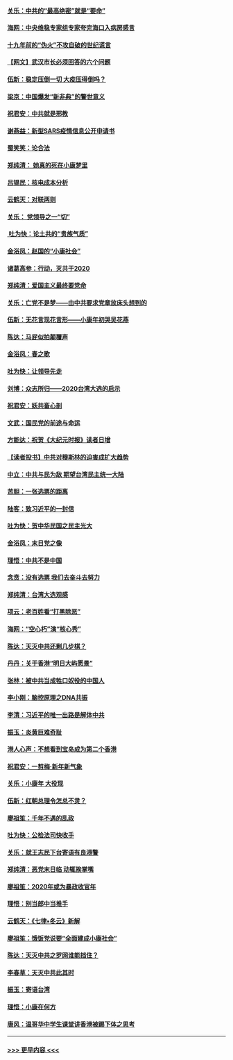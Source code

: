 #### [关乐：中共的“最高绝密”就是“要命”](../pages/nsc993/n11816946.md?t=01250444) 
#### [海网：中央维稳专家组专家夸完海口入病房感言](../pages/nsc993/n11815138.md?t=01250444) 
#### [十九年前的“伪火”不攻自破的世纪谎言](../pages/nsc993/n11813238.md?t=01250444) 
#### [【网文】武汉市长必须回答的六个问题](../pages/nsc993/n11813848.md?t=01250444) 
#### [伍新：稳定压倒一切 大疫压得倒吗？](../pages/nsc993/n11812634.md?t=01250444) 
#### [梁京：中国爆发“新非典”的警世意义](../pages/nsc993/n11812554.md?t=01250444) 
#### [祝君安：中共就是邪教](../pages/nsc993/n11812431.md?t=01250444) 
#### [谢燕益：新型SARS疫情信息公开申请书](../pages/nsc993/n11808840.md?t=01250444) 
#### [蜀笑笑：论合法](../pages/nsc993/n11808064.md?t=01250444) 
#### [郑纯清： 她真的死在小康梦里](../pages/nsc993/n11806623.md?t=01250444) 
#### [吕锡民：核电成本分析](../pages/nsc993/n11806284.md?t=01250444) 
#### [云鹤天：对联两则](../pages/nsc993/n11805957.md?t=01250444) 
#### [关乐： 党领导之一“切”](../pages/nsc993/n11804505.md?t=01250444) 
#### [ 吐为快：论土共的“贵族气质”](../pages/nsc993/n11804490.md?t=01250444) 
#### [金浴凤：赵国的“小康社会”](../pages/nsc993/n11804452.md?t=01250444) 
#### [诸葛高参：行动，灭共于2020](../pages/nsc993/n11804120.md?t=01250444) 
#### [郑纯清：爱国主义最终要党命](../pages/nsc993/n11802197.md?t=01250444) 
#### [关乐：亡党不是梦——由中共要求党章放床头想到的](../pages/nsc993/n11802156.md?t=01250444) 
#### [伍新：无花言现花言形——小康年初哭吴花燕](../pages/nsc993/n11800044.md?t=01250444) 
#### [陈达：马屁似拍颠覆声](../pages/nsc993/n11800010.md?t=01250444) 
#### [金浴凤：春之歌](../pages/nsc993/n11797687.md?t=01250444) 
#### [吐为快：让领导先走](../pages/nsc993/n11797512.md?t=01250444) 
#### [刘博：众志所归——2020台湾大选的启示](../pages/nsc993/n11796878.md?t=01250444) 
#### [祝君安：妖共畜心剖](../pages/nsc993/n11794273.md?t=01250444) 
#### [文武：国民党的前途与命运](../pages/nsc993/n11794198.md?t=01250444) 
#### [方能达：祝贺《大纪元时报》读者日增](../pages/nsc993/n11793807.md?t=01250444) 
#### [【读者投书】中共对穆斯林的迫害成扩大趋势](../pages/nsc993/n11791371.md?t=01250444) 
#### [中立：中共与民为敌 期望台湾民主统一大陆](../pages/nsc993/n11790392.md?t=01250444) 
#### [苦胆：一张选票的距离](../pages/nsc993/n11788914.md?t=01250444) 
#### [陆客：致习近平的一封信](../pages/nsc993/n11788867.md?t=01250444) 
#### [吐为快：贺中华民国之民主光大](../pages/nsc993/n11788618.md?t=01250444) 
#### [金浴凤：末日党之像](../pages/nsc993/n11787475.md?t=01250444) 
#### [理悟：中共不是中国](../pages/nsc993/n11787463.md?t=01250444) 
#### [念贲：没有选票  我们去奋斗去努力](../pages/nsc993/n11787398.md?t=01250444) 
#### [郑纯清：台湾大选观感](../pages/nsc993/n11786210.md?t=01250444) 
#### [项云：老百姓看“打黑除恶”](../pages/nsc993/n11785398.md?t=01250444) 
#### [海网：“空心朽”演“核心秀”](../pages/nsc993/n11783874.md?t=01250444) 
#### [陈达：天灭中共还剩几步棋？](../pages/nsc993/n11783719.md?t=01250444) 
#### [丹丹：关于香港“明日大屿愿景”](../pages/nsc993/n11783273.md?t=01250444) 
#### [张林：被中共当成牲口奴役的中国人](../pages/nsc993/n11782397.md?t=01250444) 
#### [李小刚：脑控原理之DNA共振](../pages/nsc993/n11780962.md?t=01250444) 
#### [李清：习近平的唯一出路是解体中共](../pages/nsc993/n11780866.md?t=01250444) 
#### [振玉：炎黄巨难奇耻](../pages/nsc993/n11779632.md?t=01250444) 
#### [港人心声：不想看到宝岛成为第二个香港](../pages/nsc993/n11778817.md?t=01250444) 
#### [祝君安：一剪梅‧新年新气象](../pages/nsc993/n11776340.md?t=01250444) 
#### [关乐：小康年 大役现](../pages/nsc993/n11774213.md?t=01250444) 
#### [伍新：红朝总理令怎总不灵？](../pages/nsc993/n11770813.md?t=01250444) 
#### [廖祖笙：千年不遇的乱政](../pages/nsc993/n11770373.md?t=01250444) 
#### [吐为快：公检法司快收手](../pages/nsc993/n11770359.md?t=01250444) 
#### [关乐：就王志民下台寄语有良港警](../pages/nsc993/n11769903.md?t=01250444) 
#### [郑纯清：恶党末日临 动辄挨掌嘴](../pages/nsc993/n11769356.md?t=01250444) 
#### [廖祖笙：2020年或为暴政收官年](../pages/nsc993/n11768216.md?t=01250444) 
#### [理悟：别当郎中当推手](../pages/nsc993/n11768243.md?t=01250444) 
#### [云鹤天：《七律▪冬云》新解](../pages/nsc993/n11768204.md?t=01250444) 
#### [廖祖笙：饿饭党说要“全面建成小康社会”](../pages/nsc993/n11767482.md?t=01250444) 
#### [陈达：天灭中共之罗网谁能挡住？](../pages/nsc993/n11767465.md?t=01250444) 
#### [李春草：天灭中共此其时](../pages/nsc993/n11767452.md?t=01250444) 
#### [振玉：寄语台湾](../pages/nsc993/n11767432.md?t=01250444) 
#### [理悟：小康在何方](../pages/nsc993/n11767394.md?t=01250444) 
#### [唐风：温哥华中学生课堂讲香港被踢下体之思考](../pages/nsc993/n11766848.md?t=01250444) 

----
#### [ >>> 更早内容 <<< ](../indexes/nsc993-earlier.md)
